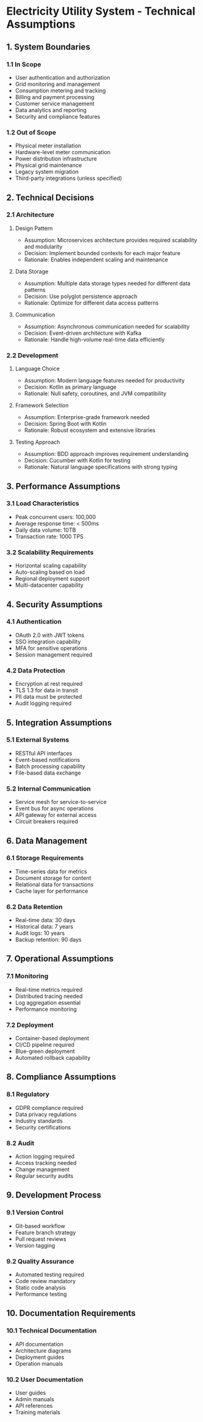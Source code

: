 # Electricity Utility System - Technical Assumptions

## 1. System Boundaries

### 1.1 In Scope
- User authentication and authorization
- Grid monitoring and management
- Consumption metering and tracking
- Billing and payment processing
- Customer service management
- Data analytics and reporting
- Security and compliance features

### 1.2 Out of Scope
- Physical meter installation
- Hardware-level meter communication
- Power distribution infrastructure
- Physical grid maintenance
- Legacy system migration
- Third-party integrations (unless specified)

## 2. Technical Decisions

### 2.1 Architecture
1. Design Pattern
   - Assumption: Microservices architecture provides required scalability and modularity
   - Decision: Implement bounded contexts for each major feature
   - Rationale: Enables independent scaling and maintenance

2. Data Storage
   - Assumption: Multiple data storage types needed for different data patterns
   - Decision: Use polyglot persistence approach
   - Rationale: Optimize for different data access patterns

3. Communication
   - Assumption: Asynchronous communication needed for scalability
   - Decision: Event-driven architecture with Kafka
   - Rationale: Handle high-volume real-time data efficiently

### 2.2 Development
1. Language Choice
   - Assumption: Modern language features needed for productivity
   - Decision: Kotlin as primary language
   - Rationale: Null safety, coroutines, and JVM compatibility

2. Framework Selection
   - Assumption: Enterprise-grade framework needed
   - Decision: Spring Boot with Kotlin
   - Rationale: Robust ecosystem and extensive libraries

3. Testing Approach
   - Assumption: BDD approach improves requirement understanding
   - Decision: Cucumber with Kotlin for testing
   - Rationale: Natural language specifications with strong typing

## 3. Performance Assumptions

### 3.1 Load Characteristics
- Peak concurrent users: 100,000
- Average response time: < 500ms
- Daily data volume: 10TB
- Transaction rate: 1000 TPS

### 3.2 Scalability Requirements
- Horizontal scaling capability
- Auto-scaling based on load
- Regional deployment support
- Multi-datacenter capability

## 4. Security Assumptions

### 4.1 Authentication
- OAuth 2.0 with JWT tokens
- SSO integration capability
- MFA for sensitive operations
- Session management required

### 4.2 Data Protection
- Encryption at rest required
- TLS 1.3 for data in transit
- PII data must be protected
- Audit logging required

## 5. Integration Assumptions

### 5.1 External Systems
- RESTful API interfaces
- Event-based notifications
- Batch processing capability
- File-based data exchange

### 5.2 Internal Communication
- Service mesh for service-to-service
- Event bus for async operations
- API gateway for external access
- Circuit breakers required

## 6. Data Management

### 6.1 Storage Requirements
- Time-series data for metrics
- Document storage for content
- Relational data for transactions
- Cache layer for performance

### 6.2 Data Retention
- Real-time data: 30 days
- Historical data: 7 years
- Audit logs: 10 years
- Backup retention: 90 days

## 7. Operational Assumptions

### 7.1 Monitoring
- Real-time metrics required
- Distributed tracing needed
- Log aggregation essential
- Performance monitoring

### 7.2 Deployment
- Container-based deployment
- CI/CD pipeline required
- Blue-green deployment
- Automated rollback capability

## 8. Compliance Assumptions

### 8.1 Regulatory
- GDPR compliance required
- Data privacy regulations
- Industry standards
- Security certifications

### 8.2 Audit
- Action logging required
- Access tracking needed
- Change management
- Regular security audits

## 9. Development Process

### 9.1 Version Control
- Git-based workflow
- Feature branch strategy
- Pull request reviews
- Version tagging

### 9.2 Quality Assurance
- Automated testing required
- Code review mandatory
- Static code analysis
- Performance testing

## 10. Documentation Requirements

### 10.1 Technical Documentation
- API documentation
- Architecture diagrams
- Deployment guides
- Operation manuals

### 10.2 User Documentation
- User guides
- Admin manuals
- API references
- Training materials